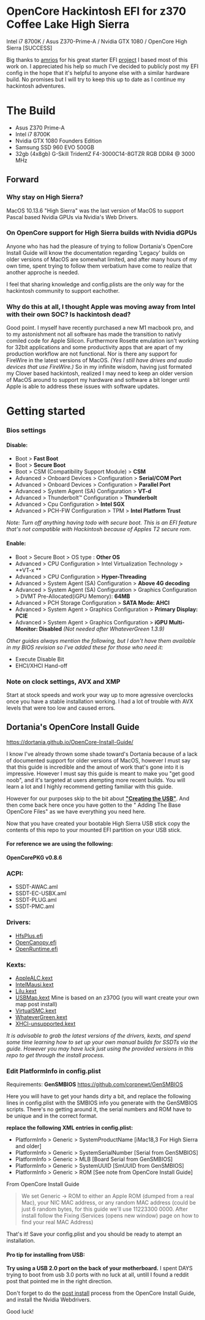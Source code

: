 # OpenCore Hackintosh EFI for z370 Coffee Lake High Sierra
Intel i7 8700K / Asus Z370-Prime-A / Nvidia GTX 1080 / OpenCore High Sierra [SUCCESS]

Big thanks to [amrios](https://github.com/amrios) for his great starter EFI [project](https://github.com/amrios/z370-g_vanilla) I based most of this work on.  I appreciated his help so much I've decided to publicly post my EFI config in the hope that it's helpful to anyone else with a similar hardware build.  No promises but I will try to keep this up to date as I continue my hackintosh adventures.

# The Build
- Asus Z370 Prime-A
- Intel i7 8700K 
- Nvidia GTX 1080 Founders Edition
- Samsung SSD 960 EVO 500GB
- 32gb (4x8gb) G-Skill TridentZ F4-3000C14-8GTZR RGB DDR4 @ 3000 MHz

## Forward
### Why stay on High Sierra?
MacOS 10.13.6 "High Sierra" was the last version of MacOS to support Pascal based Nvidia GPUs via Nvidia's Web Drivers.

### On OpenCore support for High Sierra builds with Nvidia dGPUs
Anyone who has had the pleasure of trying to follow Dortania's OpenCore Install Guide will know the documentation regarding 'Legacy' builds on older versions of MacOS are somewhat limited, and after many hours of my own time, spent trying to follow them verbatium have come to realize that another approche is needed.

I feel that sharing knowledge and config.plists are the only way for the hackintosh community to support eachother.

### Why do this at all, I thought Apple was moving away from Intel with their own SOC?  Is hackintosh dead?
Good point.  I myself have recently purchased a new M1 macbook pro, and to my astonishment not all software has made the transition to nativly comiled code for Apple Silicon.  Furthermore Rosette emulation isn't working for 32bit applications and some productivity apps that are apart of my production workflow are not functional.  Nor is there any support for FireWire in the latest versions of MacOS.  *(Yes I still have drives and audio devices that use FireWire.)*  So in my infinite wisdom, having just formated my Clover based hackintosh, realized I may need to keep an older version of MacOS around to support my hardware and software a bit longer until Apple is able to address these issues with software updates.

# Getting started
### Bios settings

#### Disable:
- Boot  > **Fast Boot**
- Boot > **Secure Boot**
- Boot > CSM (Compatibility Support Module) > **CSM**
- Advanced > Onboard Devices > Configuration > **Serial/COM Port**
- Advanced > Onboard Devices > Configuration > **Parallel Port**
- Advanced > System Agent (SA) Configuration > **VT-d** 
- Advanced > Thunderbolt™ Configuration > **Thunderbolt**
- Advanced > Cpu Configuration > **Intel SGX**
- Advanced > PCH-FW Configuration > TPM > **Intel Platform Trust**

*Note: Turn off anything having todo with secure boot.  This is an EFI feature that's not compatible with Hackintosh because of Apples T2 secure rom.*

#### Enable:
- Boot > Secure Boot > OS type : **Other OS**
- Advanced > CPU Configuration > Intel Virtualization Technology > **VT-x **
- Advanced > CPU Configuration > **Hyper-Threading**
- Advanced > System Agent (SA) Configuration > **Above 4G decoding**
- Advanced > System Agent (SA) Configuration > Graphics Configuration > DVMT Pre-Allocated(iGPU Memory): **64MB**
- Advanced > PCH Storage Configuration > **SATA Mode: AHCI**
- Advanced > System Agent > Graphics Configuration > **Primary Display: PCIE**
- Advanced > System Agent > Graphics Configuration > **iGPU Multi-Monitor: Disabled** *(Not needed after WhateverGreen 1.3.9)*

*Other guides always mention the following, but I don't have them available in my BIOS revision so I've added these for those who need it:*

- Execute Disable Bit
- EHCI/XHCI Hand-off

### Note on clock settings, AVX and XMP
Start at stock speeds and work your way up to more agressive overclocks once you have a stable installation working.  I had a lot of trouble with AVX levels that were too low and caused errors.

## Dortania's OpenCore Install Guide
https://dortania.github.io/OpenCore-Install-Guide/

I know I've already thrown some shade toward's Dortania because of a lack of documented support for older versions of MacOS, however I must say that this guide is incredible and the amout of work that's gone into it is impressive.  However I must say this guide is meant to make you "get good noob", and it's targeted at users atempting more recent builds.  You will learn a lot and I highly recommend getting familiar with this guide.  

However for our purposes skip to the bit about [**"Creating the USB"**](https://dortania.github.io/OpenCore-Install-Guide/installer-guide/). And then come back here once you have gotten to the " Adding The Base OpenCore Files" as we have everything you need here.

Now that you have created your bootable High Sierra USB stick copy the contents of this repo to your mounted EFI partition on your USB stick.

#### For reference we are using the following:

**OpenCorePKG v0.8.6**

### ACPI:
- SSDT-AWAC.aml
- SSDT-EC-USBX.aml
- SSDT-PLUG.aml
- SSDT-PMC.aml

### Drivers:
- [HfsPlus.efi](https://github.com/acidanthera/OcBinaryData/blob/master/Drivers/HfsPlus.efi)
- [OpenCanopy.efi](https://github.com/CeuiLiSA/Opencore-EFI/blob/master/EFI/OC/Drivers/OpenCanopy.efi)
- [OpenRuntime.efi](https://github.com/CeuiLiSA/Opencore-EFI/blob/master/EFI/OC/Drivers/OpenRuntime.efi)

### Kexts:
- [AppleALC.kext](https://github.com/acidanthera/AppleALC/releases)
- [IntelMausi.kext](https://github.com/acidanthera/IntelMausi/releases)
- [Lilu.kext](https://github.com/acidanthera/Lilu/releases)
- [USBMap.kext](https://github.com/corpnewt/USBMap) Mine is based on an z370G (you will want create your own map post install)
- [VirtualSMC.kext](https://github.com/acidanthera/VirtualSMC/releases)
- [WhateverGreen.kext](https://github.com/acidanthera/WhateverGreen/releases)
- [XHCI-unsupported.kext](https://github.com/johnlimabravo/XHCI-unsupported)

*It is advisable to grab the latest versions of the drivers, kexts, and spend some time learning how to set up your own manual builds for SSDTs via the guide. However you may have luck just using the provided versions in this repo to get through the install process.*

### Edit PlatformInfo in config.plist
Requirements: **GenSMBIOS**
https://github.com/corpnewt/GenSMBIOS

Here you will have to get your hands dirty a bit, and replace the following lines in config.plist with the SMBIOS info you generate with the GenSMBIOS scripts.  There's no getting around it, the serial numbers and ROM have to be unique and in the correct format.

**replace the following XML entries in config.plist:**

- PlatformInfo > Generic > SystemProductName  [iMac18,3 For High Sierra and older]
- PlatformInfo > Generic > SystemSerialNumber  [Serial from GenSMBIOS]
- PlatformInfo > Generic > MLB  [Board Serial from GenSMBIOS]
- PlatformInfo > Generic > SystemUUID [SmUUID from GenSMBIOS]
- PlatformInfo > Generic > ROM [See note from OpenCore Install Guide]

From OpenCore Install Guide
> We set Generic -> ROM to either an Apple ROM (dumped from a real Mac), your NIC MAC address, or any random MAC address (could be just 6 random bytes, for this guide we'll use 11223300 0000. After install follow the Fixing iServices (opens new window) page on how to find your real MAC Address)

That's it! Save your config.plist and you should be ready to atempt an installation.

#### Pro tip for installing from USB: 
**Try using a USB 2.0 port on the back of your motherboard.**  I spent DAYS trying to boot from usb 3.0 ports with no luck at all, untill I found a reddit post that pointed me in the right direction.  

Don't forget to do the [post install](https://dortania.github.io/OpenCore-Post-Install/) process from the OpenCore Install Guide, and install the Nvidia Webdrivers.  

Good luck!
